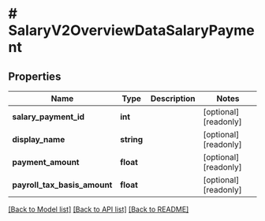 # # SalaryV2OverviewDataSalaryPayment

## Properties

Name | Type | Description | Notes
------------ | ------------- | ------------- | -------------
**salary_payment_id** | **int** |  | [optional] [readonly]
**display_name** | **string** |  | [optional] [readonly]
**payment_amount** | **float** |  | [optional] [readonly]
**payroll_tax_basis_amount** | **float** |  | [optional] [readonly]

[[Back to Model list]](../../README.md#models) [[Back to API list]](../../README.md#endpoints) [[Back to README]](../../README.md)
